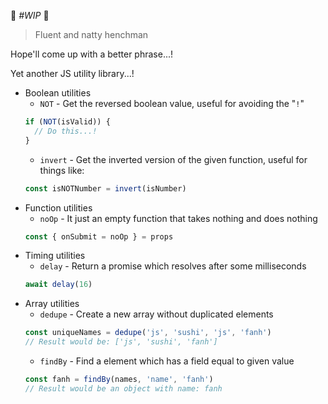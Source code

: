 🍣 *#WIP* 🍣

> Fluent and natty henchman  

Hope'll come up with a better phrase...!

Yet another JS utility library...!

- Boolean utilities
  - `NOT` - Get the reversed boolean value, useful for avoiding the "`!`"
  ```js
  if (NOT(isValid)) {
    // Do this...!
  }
  ```
  - `invert` - Get the inverted version of the given function, useful for things like:  
  ```js
  const isNOTNumber = invert(isNumber)
  ```
- Function utilities
  - `noOp` - It just an empty function that takes nothing and does nothing
  ```js
  const { onSubmit = noOp } = props
  ```
- Timing utilities
  - `delay` - Return a promise which resolves after some milliseconds
  ```js
  await delay(16)
  ```
- Array utilities
  - `dedupe` - Create a new array without duplicated elements
  ```js
  const uniqueNames = dedupe('js', 'sushi', 'js', 'fanh')
  // Result would be: ['js', 'sushi', 'fanh']
  ```
  - `findBy` - Find a element which has a field equal to given value
  ```js
  const fanh = findBy(names, 'name', 'fanh')
  // Result would be an object with name: fanh
  ```